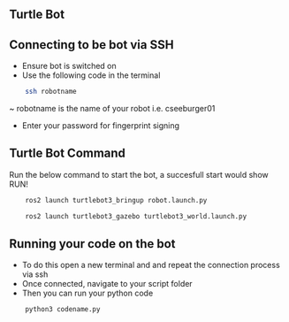 ## Turtle Bot


## Connecting to be bot via SSH

- Ensure bot is switched on
- Use the following code in the terminal

```bash
    ssh robotname
```
~ robotname is the name of your robot i.e. cseeburger01

- Enter your password for fingerprint signing

## Turtle Bot Command

Run the below command to start the bot, a succesfull start would show RUN!

```bash
    ros2 launch turtlebot3_bringup robot.launch.py
```

```bash
    ros2 launch turtlebot3_gazebo turtlebot3_world.launch.py
```

## Running your code on the bot 

- To do this open a new terminal and and repeat the connection process via ssh
- Once connected, navigate to your script folder
- Then you can run your python code

```bash
    python3 codename.py
```
